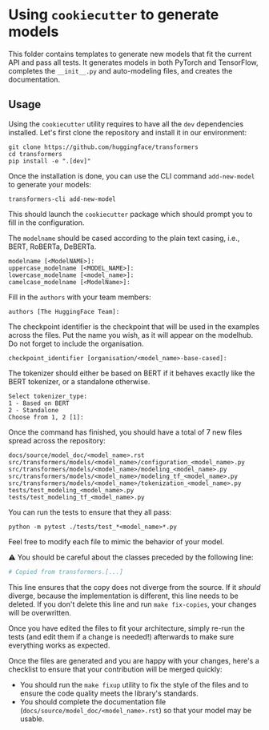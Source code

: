 # Using `cookiecutter` to generate models

This folder contains templates to generate new models that fit the current API and pass all tests. It generates
models in both PyTorch and TensorFlow, completes the `__init__.py` and auto-modeling files, and creates the
documentation.

## Usage

Using the `cookiecutter` utility requires to have all the `dev` dependencies installed. Let's first clone the 
repository and install it in our environment:

```shell script
git clone https://github.com/huggingface/transformers
cd transformers
pip install -e ".[dev]"
```

Once the installation is done, you can use the CLI command `add-new-model` to generate your models:

```shell script
transformers-cli add-new-model
```

This should launch the `cookiecutter` package which should prompt you to fill in the configuration.

The `modelname` should be cased according to the plain text casing, i.e., BERT, RoBERTa, DeBERTa.
```
modelname [<ModelNAME>]:
uppercase_modelname [<MODEL_NAME>]: 
lowercase_modelname [<model_name>]: 
camelcase_modelname [<ModelName>]: 
```

Fill in the `authors` with your team members:
```
authors [The HuggingFace Team]: 
```

The checkpoint identifier is the checkpoint that will be used in the examples across the files. Put the name you wish,
as it will appear on the modelhub. Do not forget to include the organisation.
```
checkpoint_identifier [organisation/<model_name>-base-cased]: 
```

The tokenizer should either be based on BERT if it behaves exactly like the BERT tokenizer, or a standalone otherwise.
```
Select tokenizer_type:
1 - Based on BERT
2 - Standalone
Choose from 1, 2 [1]: 
```
<!---
Choose if your model is an encoder-decoder, or an encoder-only architecture.

If your model is an encoder-only architecture, the generated architecture will be based on the BERT model. 
If your model is an encoder-decoder architecture, the generated architecture will be based on the BART model. You can,
of course, edit the files once the generation is complete.
```
Select is_encoder_decoder_model:
1 - True
2 - False
Choose from 1, 2 [1]: 
```
-->

Once the command has finished, you should have a total of 7 new files spread across the repository:
```
docs/source/model_doc/<model_name>.rst
src/transformers/models/<model_name>/configuration_<model_name>.py
src/transformers/models/<model_name>/modeling_<model_name>.py
src/transformers/models/<model_name>/modeling_tf_<model_name>.py
src/transformers/models/<model_name>/tokenization_<model_name>.py
tests/test_modeling_<model_name>.py
tests/test_modeling_tf_<model_name>.py
```

You can run the tests to ensure that they all pass:

```
python -m pytest ./tests/test_*<model_name>*.py
```

Feel free to modify each file to mimic the behavior of your model. 

⚠ You should be careful about the classes preceded by the following line:️ 

```python
# Copied from transformers.[...]
```

This line ensures that the copy does not diverge from the source. If it *should* diverge, because the implementation
is different, this line needs to be deleted. If you don't delete this line and run `make fix-copies`,
your changes will be overwritten.

Once you have edited the files to fit your architecture, simply re-run the tests (and edit them if a change 
is needed!) afterwards to make sure everything works as expected. 

Once the files are generated and you are happy with your changes, here's a checklist to ensure that your contribution
will be merged quickly:

- You should run the `make fixup` utility to fix the style of the files and to ensure the code quality meets the
  library's standards.
- You should complete the documentation file (`docs/source/model_doc/<model_name>.rst`) so that your model may be
  usable.